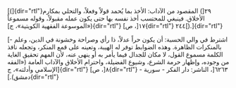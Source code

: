 [(]{dir="rtl"}٢٩[) المقصود من الآداب: الأخذ بما يُحمد قولاً وفعلاً، والتحلي
بمكارم الأخلاق. فينبغي للمحتسب أخذ نفسه بها حتى يكون عمله مقبولاً، وقوله
مسموعاً («الموسوعة الفقهية الكويتية»، ج]{dir="rtl"} ١٧[، ص]{dir="rtl"}
٢٤٤[).]{dir="rtl"}

[- اشترط في والي الحسبة: أن يكون حراً عدلاً، ذا رأي وصراحة وخشونة في
الدين، وعلم بالمنكرات الظاهرة. وهذه الضوابط توفر له الهيبة، وتعينه على
قمع المنكر، وتجعله نافذ الكلمة مسموع القول، لا مكان للجدال فيما يأمر به
أو ينهى عنه، لأن المهم تحقيق الغاية من وجوده، وإظهار حرمة الشرع، وشيوع
الفضيلة، واحترام الأخلاق والآداب العامة («الفقه الإسلامي وأدلته»،
ج]{dir="rtl"} ٨[، ص]{dir="rtl"} ٦٢٦٣[، الناشر: دار الفكر - سورية -
دمشق).]{dir="rtl"}
